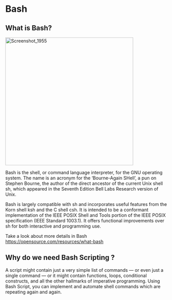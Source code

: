 # Bash 
  
## What is Bash?         

<img width="398" alt="Screenshot_1955" src="https://user-images.githubusercontent.com/13994900/92757241-2c57ad00-f353-11ea-994f-a6d9cbe4c799.png">

Bash is the shell, or command language interpreter, for the GNU operating system. The name is an acronym for the ‘Bourne-Again SHell’, a pun on Stephen Bourne, the author of the direct ancestor of the current Unix shell sh, which appeared in the Seventh Edition Bell Labs Research version of Unix.
 
Bash is largely compatible with sh and incorporates useful features from the Korn shell ksh and the C shell csh. It is intended to be a conformant implementation of the IEEE POSIX Shell and Tools portion of the IEEE POSIX specification (IEEE Standard 1003.1). It offers functional improvements over sh for both interactive and programming use.

Take a look about more details in Bash https://opensource.com/resources/what-bash 

## Why do we need Bash Scripting ?

 A script might contain just a very simple list of commands — or even just a single command — or it might contain functions, loops, conditional constructs, and all the other hallmarks of imperative programming. Using Bash Script, you can implement and automate shell commands which are repeating again and again. 
 
